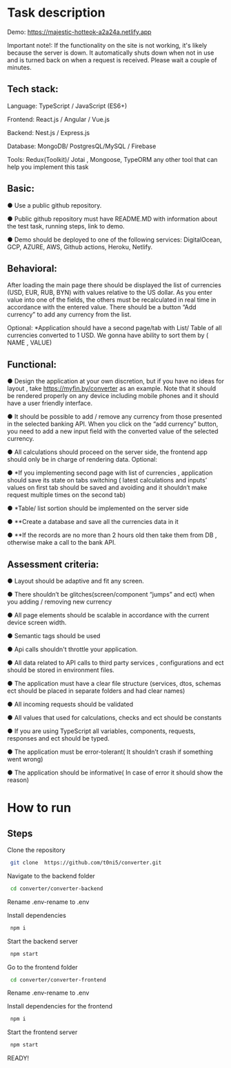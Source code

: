 # Task description

Demo: https://majestic-hotteok-a2a24a.netlify.app

Important note!:
If the functionality on the site is not working, it's likely because the server is down. It automatically shuts down when not in use and is turned back on when a request is received. Please wait a couple of minutes.


## Tech stack:

Language: TypeScript / JavaScript (ES6+)

Frontend: React.js / Angular / Vue.js

Backend: Nest.js / Express.js

Database: MongoDB/ PostgresQL/MySQL / Firebase

Tools: Redux(Toolkit)/ Jotai , Mongoose, TypeORM any other tool that can help you implement this task

## Basic:
● Use a public github repository.

● Public github repository must have README.MD with information about the test task,
running steps, link to demo.

● Demo should be deployed to one of the following services: DigitalOcean, GCP, AZURE,
AWS, Github actions, Heroku, Netlify.


## Behavioral:

After loading the main page there should be displayed the list of currencies (USD, EUR,
RUB, BYN) with values relative to the US dollar.
As you enter value into one of the fields, the others must be recalculated in real time in
accordance with the entered value. There should be a button “Add currency” to add any
currency from the list.

Optional:
*Application should have a second page/tab with List/ Table of all currencies converted
to 1 USD. We gonna have ability to sort them by ( NAME , VALUE)

## Functional:
● Design the application at your own discretion, but if you have no ideas for layout , take
https://myfin.by/converter as an example. Note that it should be rendered properly on
any device including mobile phones and it should have a user friendly interface.

● It should be possible to add / remove any currency from those presented in the selected
banking API. When you click on the “add currency” button, you need to add a new input
field with the converted value of the selected currency.

● All calculations should proceed on the server side, the frontend app should only be in
charge of rendering data.
Optional:

● *If you implementing second page with list of currencies , application should save its
state on tabs switching ( latest calculations and inputs’ values on first tab should be
saved and avoiding and it shouldn’t make request multiple times on the second tab)

● *Table/ list sortion should be implemented on the server side

● **Create a database and save all the currencies data in it

● **If the records are no more than 2 hours old then take them from DB , otherwise make a
call to the bank API.

## Assessment criteria:

● Layout should be adaptive and fit any screen.

● There shouldn’t be glitches(screen/component “jumps” and ect) when you adding /
removing new currency

● All page elements should be scalable in accordance with the current device screen
width.

● Semantic tags should be used

● Api calls shouldn't throttle your application.

● All data related to API calls to third party services , configurations and ect should be
stored in environment files.

● The application must have a clear file structure (services, dtos, schemas ect should be
placed in separate folders and had clear names)

● All incoming requests should be validated

● All values that used for calculations, checks and ect should be constants

● If you are using TypeScript all variables, components, requests, responses and ect
should be typed.

● The application must be error-tolerant( It shouldn’t crash if something went wrong)

● The application should be informative( In case of error it should show the reason)



# How to run

## Steps

Clone the  repository

```bash
 git clone  https://github.com/t0ni5/converter.git
```

Navigate to the backend folder



```bash
 cd converter/converter-backend
```
 Rename .env-rename to .env

Install dependencies

```bash
 npm i
```

Start the backend server

```bash
 npm start
```

Go to the frontend folder


```bash
 cd converter/converter-frontend
```


 Rename .env-rename to .env


Install dependencies for the frontend

```bash
 npm i
```

Start the frontend server

```bash
 npm start
```

READY!


